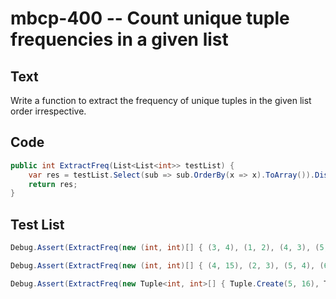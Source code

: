 # mbcp-400 -- Count unique tuple frequencies in a given list

## Text

Write a function to extract the frequency of unique tuples in the given list order irrespective.

## Code

```csharp
public int ExtractFreq(List<List<int>> testList) {
    var res = testList.Select(sub => sub.OrderBy(x => x).ToArray()).Distinct().Count();
    return res;
}
```

## Test List

```csharp
Debug.Assert(ExtractFreq(new (int, int)[] { (3, 4), (1, 2), (4, 3), (5, 6) }) == 3);
```

```csharp
Debug.Assert(ExtractFreq(new (int, int)[] { (4, 15), (2, 3), (5, 4), (6, 7) }) == 4);
```

```csharp
Debug.Assert(ExtractFreq(new Tuple<int, int>[] { Tuple.Create(5, 16), Tuple.Create(2, 3), Tuple.Create(6, 5), Tuple.Create(6, 9) }) == 4);
```
